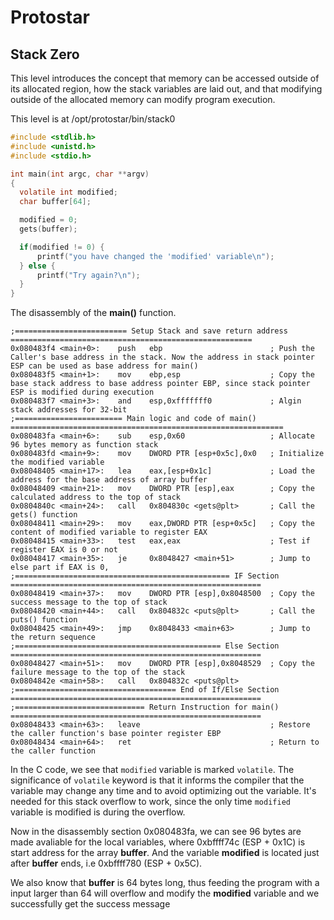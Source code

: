 # Protostar

## Stack Zero
This level introduces the concept that memory can be accessed outside of its allocated region, how the stack variables are laid out, and that modifying outside of the allocated memory can modify program execution.

This level is at /opt/protostar/bin/stack0

```C
#include <stdlib.h>
#include <unistd.h>
#include <stdio.h>

int main(int argc, char **argv)
{
  volatile int modified;
  char buffer[64];

  modified = 0;
  gets(buffer);

  if(modified != 0) {
      printf("you have changed the 'modified' variable\n");
  } else {
      printf("Try again?\n");
  }
}
```


The disassembly of the **main()** function.
```Assembly
;========================= Setup Stack and save return address ======================================================
0x080483f4 <main+0>:	push   ebp                        ; Push the Caller's base address in the stack. Now the address in stack pointer ESP can be used as base address for main()
0x080483f5 <main+1>:	mov    ebp,esp                    ; Copy the base stack address to base address pointer EBP, since stack pointer ESP is modified during execution
0x080483f7 <main+3>:	and    esp,0xfffffff0             ; Algin stack addresses for 32-bit
;======================== Main logic and code of main() =============================================================
0x080483fa <main+6>:	sub    esp,0x60                   ; Allocate 96 bytes memory as function stack
0x080483fd <main+9>:	mov    DWORD PTR [esp+0x5c],0x0   ; Initialize the modified variable
0x08048405 <main+17>:	lea    eax,[esp+0x1c]             ; Load the address for the base address of array buffer
0x08048409 <main+21>:	mov    DWORD PTR [esp],eax        ; Copy the calculated address to the top of stack
0x0804840c <main+24>:	call   0x804830c <gets@plt>       ; Call the gets() function
0x08048411 <main+29>:	mov    eax,DWORD PTR [esp+0x5c]   ; Copy the content of modified variable to register EAX
0x08048415 <main+33>:	test   eax,eax                    ; Test if register EAX is 0 or not
0x08048417 <main+35>:	je     0x8048427 <main+51>        ; Jump to else part if EAX is 0,
;================================================ IF Section ========================================================
0x08048419 <main+37>:	mov    DWORD PTR [esp],0x8048500  ; Copy the success message to the top of stack
0x08048420 <main+44>:	call   0x804832c <puts@plt>       ; Call the puts() function
0x08048425 <main+49>:	jmp    0x8048433 <main+63>        ; Jump to the return sequence 
;============================================== Else Section ========================================================
0x08048427 <main+51>:	mov    DWORD PTR [esp],0x8048529  ; Copy the failure message to the top of the stack
0x0804842e <main+58>:	call   0x804832c <puts@plt>
;==================================== End of If/Else Section ========================================================
;============================= Return Instruction for main() ========================================================
0x08048433 <main+63>:	leave                             ; Restore the caller function's base pointer register EBP
0x08048434 <main+64>:	ret                               ; Return to the caller function
```


In the C code, we see that `modified` variable is marked `volatile`. The significance of `volatile` keyword is that it informs the compiler that the variable may change any time and to avoid optimizing out the variable. It's needed for this stack overflow to work, since the only time `modified` variable is modified is during the overflow.

Now in the disassembly section 0x080483fa, we can see 96 bytes are made avaliable for the local variables, where 0xbffff74c (ESP + 0x1C) is start address for the array **buffer**. And the variable **modified** is located just after **buffer** ends, i.e 0xbffff780 (ESP + 0x5C).

We also know that **buffer** is 64 bytes long, thus feeding the program with a input larger than 64 will overflow and modify the **modified** variable and we successfully get the success message
